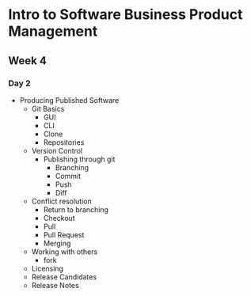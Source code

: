 # Intro to Software Business Product Management
## Week 4
### Day 2
* Producing Published Software
	* Git Basics
		* GUI
		* CLI
		* Clone
		* Repositories
	* Version Control
		* Publishing through git
			* Branching
			* Commit
			* Push
			* Diff
	* Conflict resolution
		* Return to branching
		* Checkout
		* Pull
		* Pull Request
		* Merging
	* Working with others
		* fork
	* Licensing
	* Release Candidates
	* Release Notes